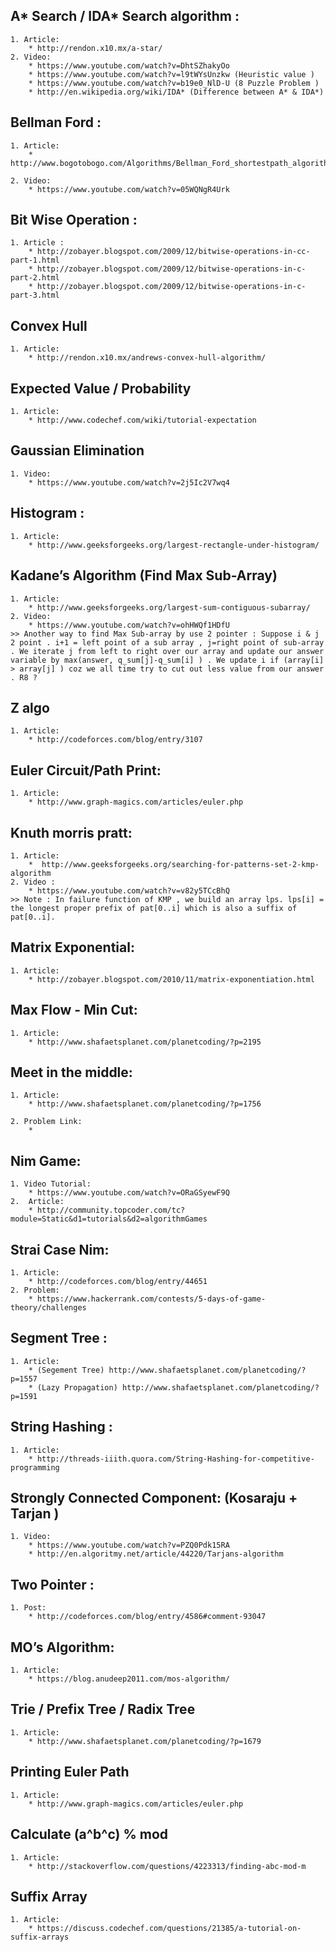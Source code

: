 ## A* Search / IDA* Search algorithm : 
	1. Article:
		* http://rendon.x10.mx/a-star/
	2. Video:
		* https://www.youtube.com/watch?v=DhtSZhakyOo
		* https://www.youtube.com/watch?v=l9tWYsUnzkw (Heuristic value )
		* https://www.youtube.com/watch?v=b19e0_NlD-U (8 Puzzle Problem ) 
		* http://en.wikipedia.org/wiki/IDA* (Difference between A* & IDA*)

## Bellman Ford :
	1. Article:
		* http://www.bogotobogo.com/Algorithms/Bellman_Ford_shortestpath_algorithm.php

	2. Video:
       	* https://www.youtube.com/watch?v=05WQNgR4Urk
 
## Bit Wise Operation :
	1. Article :
	   	* http://zobayer.blogspot.com/2009/12/bitwise-operations-in-cc-part-1.html
	   	* http://zobayer.blogspot.com/2009/12/bitwise-operations-in-c-part-2.html
	   	* http://zobayer.blogspot.com/2009/12/bitwise-operations-in-c-part-3.html

## Convex Hull
	1. Article:
	   	* http://rendon.x10.mx/andrews-convex-hull-algorithm/

## Expected Value / Probability
	1. Article:
		* http://www.codechef.com/wiki/tutorial-expectation 

## Gaussian Elimination
	1. Video:
	  	* https://www.youtube.com/watch?v=2j5Ic2V7wq4

## Histogram :
	1. Article:
		* http://www.geeksforgeeks.org/largest-rectangle-under-histogram/

## Kadane’s Algorithm (Find Max Sub-Array)
	1. Article:
		* http://www.geeksforgeeks.org/largest-sum-contiguous-subarray/
	2. Video:
		* https://www.youtube.com/watch?v=ohHWQf1HDfU
	>> Another way to find Max Sub-array by use 2 pointer : Suppose i & j 2 point . i+1 = left point of a sub array , j=right point of sub-array . We iterate j from left to right over our array and update our answer variable by max(answer, q_sum[j]-q_sum[i] ) . We update i if (array[i] > array[j] ) coz we all time try to cut out less value from our answer . R8 ?


## Z algo
	1. Article:
		* http://codeforces.com/blog/entry/3107

## Euler Circuit/Path Print:
	1. Article:
		* http://www.graph-magics.com/articles/euler.php

## Knuth morris pratt:
	1. Article:
	    *  http://www.geeksforgeeks.org/searching-for-patterns-set-2-kmp-algorithm
	2. Video :
		* https://www.youtube.com/watch?v=v82y5TCcBhQ
	>> Note : In failure function of KMP , we build an array lps. lps[i] = the longest proper prefix of pat[0..i] which is also a suffix of pat[0..i].


## Matrix Exponential:
	1. Article:
		* http://zobayer.blogspot.com/2010/11/matrix-exponentiation.html

## Max Flow - Min Cut:
	1. Article:
		* http://www.shafaetsplanet.com/planetcoding/?p=2195

## Meet in the middle:
	1. Article:
		* http://www.shafaetsplanet.com/planetcoding/?p=1756

	2. Problem Link:
		* 

## Nim Game:
	1. Video Tutorial:
		* https://www.youtube.com/watch?v=ORaGSyewF9Q
	2.	Article:
		* http://community.topcoder.com/tc?module=Static&d1=tutorials&d2=algorithmGames

## Strai Case Nim:
	1. Article:
		* http://codeforces.com/blog/entry/44651
	2. Problem:
		* https://www.hackerrank.com/contests/5-days-of-game-theory/challenges


## Segment Tree :
	1. Article:
		* (Segement Tree) http://www.shafaetsplanet.com/planetcoding/?p=1557
		* (Lazy Propagation) http://www.shafaetsplanet.com/planetcoding/?p=1591

## String Hashing :
	1. Article:
    	* http://threads-iiith.quora.com/String-Hashing-for-competitive-programming 

## Strongly Connected Component: (Kosaraju + Tarjan )
	1. Video:
		* https://www.youtube.com/watch?v=PZQ0Pdk15RA  
		* http://en.algoritmy.net/article/44220/Tarjans-algorithm
 
## Two Pointer : 
	1. Post:
		* http://codeforces.com/blog/entry/4586#comment-93047


## MO’s Algorithm:
	1. Article:
		* https://blog.anudeep2011.com/mos-algorithm/

## Trie / Prefix Tree / Radix Tree
	1. Article:
		* http://www.shafaetsplanet.com/planetcoding/?p=1679
 

## Printing Euler Path
	1. Article: 
		* http://www.graph-magics.com/articles/euler.php


## Calculate (a^b^c) % mod
	1. Article:
		* http://stackoverflow.com/questions/4223313/finding-abc-mod-m



## Suffix Array
	1. Article:
		* https://discuss.codechef.com/questions/21385/a-tutorial-on-suffix-arrays



